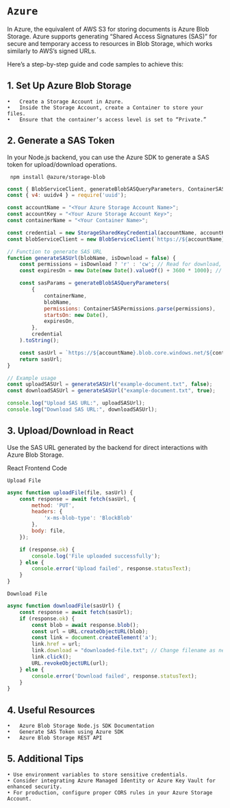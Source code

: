 # `Azure`

In Azure, the equivalent of AWS S3 for storing documents is Azure Blob Storage. Azure supports generating “Shared Access Signatures (SAS)” for secure and temporary access to resources in Blob Storage, which works similarly to AWS’s signed URLs.

Here’s a step-by-step guide and code samples to achieve this:




## 1. Set Up Azure Blob Storage
	•	Create a Storage Account in Azure.
	•	Inside the Storage Account, create a Container to store your files.
	•	Ensure that the container’s access level is set to “Private.”


## 2. Generate a SAS Token
In your Node.js backend, you can use the Azure SDK to generate a SAS token for upload/download operations.

     npm install @azure/storage-blob



```js
const { BlobServiceClient, generateBlobSASQueryParameters, ContainerSASPermissions, StorageSharedKeyCredential } = require('@azure/storage-blob');
const { v4: uuidv4 } = require('uuid');

const accountName = "<Your Azure Storage Account Name>";
const accountKey = "<Your Azure Storage Account Key>";
const containerName = "<Your Container Name>";

const credential = new StorageSharedKeyCredential(accountName, accountKey);
const blobServiceClient = new BlobServiceClient(`https://${accountName}.blob.core.windows.net`, credential);

// Function to generate SAS URL
function generateSASUrl(blobName, isDownload = false) {
    const permissions = isDownload ? 'r' : 'cw'; // Read for download, Create/Write for upload
    const expiresOn = new Date(new Date().valueOf() + 3600 * 1000); // 1 hour from now

    const sasParams = generateBlobSASQueryParameters(
        {
            containerName,
            blobName,
            permissions: ContainerSASPermissions.parse(permissions),
            startsOn: new Date(),
            expiresOn,
        },
        credential
    ).toString();

    const sasUrl = `https://${accountName}.blob.core.windows.net/${containerName}/${blobName}?${sasParams}`;
    return sasUrl;
}

// Example usage
const uploadSASUrl = generateSASUrl("example-document.txt", false);
const downloadSASUrl = generateSASUrl("example-document.txt", true);

console.log("Upload SAS URL:", uploadSASUrl);
console.log("Download SAS URL:", downloadSASUrl);
```

## 3. Upload/Download in React

Use the SAS URL generated by the backend for direct interactions with Azure Blob Storage.

React Frontend Code

``Upload File``

```js
async function uploadFile(file, sasUrl) {
    const response = await fetch(sasUrl, {
        method: 'PUT',
        headers: {
            'x-ms-blob-type': 'BlockBlob'
        },
        body: file,
    });

    if (response.ok) {
        console.log('File uploaded successfully');
    } else {
        console.error('Upload failed', response.statusText);
    }
}
```

``Download File``

```js
async function downloadFile(sasUrl) {
    const response = await fetch(sasUrl);
    if (response.ok) {
        const blob = await response.blob();
        const url = URL.createObjectURL(blob);
        const link = document.createElement('a');
        link.href = url;
        link.download = "downloaded-file.txt"; // Change filename as needed
        link.click();
        URL.revokeObjectURL(url);
    } else {
        console.error('Download failed', response.statusText);
    }
}
```

## 4. Useful Resources
    •	Azure Blob Storage Node.js SDK Documentation
	•	Generate SAS Token using Azure SDK
	•	Azure Blob Storage REST API

## 5. Additional Tips

  	• Use environment variables to store sensitive credentials.
	• Consider integrating Azure Managed Identity or Azure Key Vault for enhanced security.
	• For production, configure proper CORS rules in your Azure Storage Account.